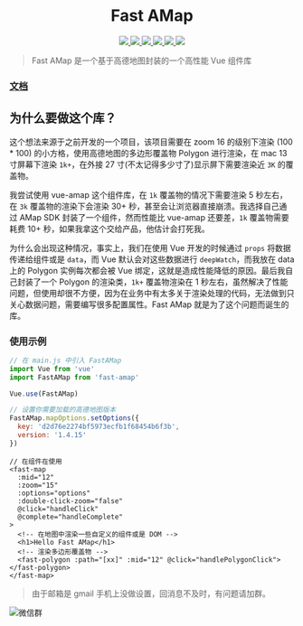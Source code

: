 <h1 align="center">
	Fast AMap
</h1>

<p align="center">
  <a href="https://travis-ci.com/txs1992/fast-amap.svg?branch=master">
    <img src="https://travis-ci.com/txs1992/fast-amap.svg?branch=master" />
  </a>
  <a href="https://img.shields.io/npm/dt/fast-amap.svg">
    <img src="https://img.shields.io/npm/dt/fast-amap.svg" />
  </a>
  <a href="https://img.shields.io/npm/dm/fast-amap.svg">
    <img src="https://img.shields.io/npm/dm/fast-amap.svg" />
  </a>
  <a href="https://img.shields.io/npm/v/fast-amap.svg">
    <img src="https://img.shields.io/npm/v/fast-amap.svg" />
  </a>
  <a href="https://img.shields.io/npm/l/fast-amap.svg">
    <img src="https://img.shields.io/npm/l/fast-amap.svg" />
  </a>
  <a href="https://img.shields.io/node/v/passport.svg">
    <img src="https://img.shields.io/node/v/passport.svg" />
  </a>
</p>

> Fast AMap 是一个基于高德地图封装的一个高性能 Vue 组件库

### [文档](https://txs1992.github.io/fast-amap/)

## 为什么要做这个库？

这个想法来源于之前开发的一个项目，该项目需要在 zoom 16 的级别下渲染 (100 \* 100) 的小方格，使用高德地图的多边形覆盖物 Polygon 进行渲染，在 mac 13 寸屏幕下渲染 `1k+`，在外接 27 寸(不太记得多少寸了)显示屏下需要渲染近 `3K` 的覆盖物。

我尝试使用 vue-amap 这个组件库，在 `1k` 覆盖物的情况下需要渲染 5 秒左右，在 `3k` 覆盖物的渲染下会渲染 30+ 秒，甚至会让浏览器直接崩溃。我选择自己通过 AMap SDK 封装了一个组件，然而性能比 vue-amap 还要差，`1k` 覆盖物需要耗费 10+ 秒，如果我拿这个交给产品，他估计会打死我。

为什么会出现这种情况，事实上，我们在使用 Vue 开发的时候通过 `props` 将数据传递给组件或是 `data`，而 Vue 默认会对这些数据进行 `deepWatch`，而我放在 data 上的 Polygon 实例每次都会被 Vue 绑定，这就是造成性能降低的原因。最后我自己封装了一个 Polygon 的渲染类，`1k+` 覆盖物渲染在 1 秒左右，虽然解决了性能问题，但使用却很不方便，因为在业务中有太多关于渲染处理的代码，无法做到只关心数据问题，需要编写很多配置属性。Fast AMap 就是为了这个问题而诞生的库。

### 使用示例

```js
// 在 main.js 中引入 FastAMap
import Vue from 'vue'
import FastAMap from 'fast-amap'

Vue.use(FastAMap)

// 设置你需要加载的高德地图版本
FastAMap.mapOptions.setOptions({
  key: 'd2d76e2274bf5973ecfb1f68454b6f3b',
  version: '1.4.15'
})
```

```vue
// 在组件在使用
<fast-map
  :mid="12"
  :zoom="15"
  :options="options"
  :double-click-zoom="false"
  @click="handleClick"
  @complete="handleComplete"
>
  <!-- 在地图中渲染一些自定义的组件或是 DOM -->
  <h1>Hello Fast AMap</h1>
  <!-- 渲染多边形覆盖物 -->
  <fast-polygon :path="[xx]" :mid="12" @click="handlePolygonClick"></fast-polygon>
</fast-map>
```

> 由于邮箱是 gmail 手机上没做设置，回消息不及时，有问题请加群。

![微信群](https://user-images.githubusercontent.com/17583395/81626560-a5d7a100-942e-11ea-8355-f1ed77f29124.png)

